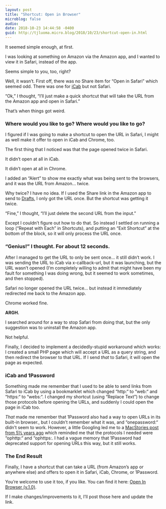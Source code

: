 ```yaml
---
layout: post
title: "Shortcut: Open in Browser"
microblog: false
audio: 
date: 2018-10-23 14:44:58 -0400
guid: http://tjluoma.micro.blog/2018/10/23/shortcut-open-in.html
---
```


It seemed simple enough, at first.

I was looking at something on Amazon via the Amazon app, and I wanted to view it in Safari, instead of the app.

Seems simple to you, too, right?

Well, it wasn’t. First off, there was no Share item for “Open in Safari” which seemed odd. There was one for [iCab](https://itunes.apple.com/us/app/icab-mobile-web-browser/id308111628?mt=8) but not Safari.

“Ok,” I thought, “I’ll just make a quick shortcut that will take the URL from the Amazon app and open in Safari.”

That’s when things got weird.

### Where would you like to go? Where would you like to go? 

I figured if I was going to make a shortcut to open the URL in Safari, I might as well make it offer to open in iCab and Chrome, too.

The first thing that I noticed was that the page opened twice in Safari.

It didn’t open at all in iCab.

It didn’t open at all in Chrome.

I added an “Alert” to show me exactly what was being sent to the browsers, and it was the URL from Amazon… twice.

Why twice? I have no idea. If I used the Share link in the Amazon app to send to [Drafts](https://getdrafts.com), I only got the URL once. But the shortcut was getting it twice.

“Fine,” I thought, “I’ll just delete the second URL from the input.”

Except I couldn’t figure out how to do that. So instead I settled on running a loop (“Repeat with Each” in Shortcuts), and putting an “Exit Shortcut” at the bottom of the block, so it will only process the URL once.

### “Genius!” I thought. For about 12 seconds.

After I managed to get the URL to only be sent once… it still didn’t work. I was sending the URL to iCab via x-callback-url, but it was launching, but the URL wasn’t opened (I’m completely willing to admit that might have been my fault for something I was doing wrong, but it seemed to work sometimes, and then stopped).

Safari no longer opened the URL twice… but instead it immediately redirected me back to the Amazon app.

Chrome worked fine.

**ARGH.**

I searched around for a way to stop Safari from doing that, but the only suggestion was to uninstall the Amazon app.

Not helpful.

Finally, I decided to implement a decidedly-stupid workaround which works: I created a small PHP page which will accept a URL as a query string, and then redirect the browser to that URL. If I send _that_ to Safari, it will open the page as expected.

### iCab and 1Password

Something made me remember that I used to be able to send links from Safari to iCab by using a bookmarklet which changed “http:“ to “web:“ and “https:“ to “webs:“. I changed my shortcut (using “Replace Text”) to change those protocols before opening the URLs, and suddenly I could open the page in iCab too.

_That_ made me remember that 1Password also had a way to open URLs in its built-in browser., but I couldn’t remember what it was, and “onepassword:“ didn’t seem to work. However, a little Googling led me to a [MacStories post from 5½ years ago](https://www.macstories.net/links/1password-4-1/) which reminded me that the protocols I needed were “ophttp:“ and “ophttps:.  I had a vague memory that 1Password had deprecated support for opening URLs this way, but it still works.

### The End Result

Finally, I have a shortcut that can take a URL (from Amazon’s app or anywhere else) and offers to open it in Safari, iCab, Chrome, or 1Password.

You’re welcome to use it too, if you like. You can find it here: [Open In Browser (v.1.0)](https://www.icloud.com/shortcuts/b1a04d9865ac431799668c15d785b66e).

If I make changes/improvements to it, I’ll post those here and update the link.

